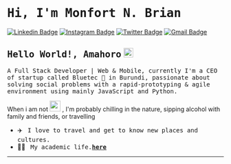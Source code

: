 # <samp>Hi, I'm Monfort N. Brian</samp>

[![Linkedin Badge](https://img.shields.io/badge/LinkedIn-%230077B5.svg?&style=flat-square&logo=linkedin&logoColor=white&color=071A2C&link=https://www.linkedin.com/in/monfortbrian/)](https://www.linkedin.com/in/monfortbrian/)
[![Instagram Badge](https://img.shields.io/badge/Instagram-%23E4405F.svg?&style=flat-square&logo=instagram&logoColor=white&color=071A2C&link=https://www.instagram.com/monfortbrian)](https://www.instagram.com/monfortbrian)
[![Twitter Badge](https://img.shields.io/badge/Twitter-%231877F2.svg?&style=flat-square&logo=twitter&logoColor=white&color=071A2C&link=https://twitter.com/monfortbrian)](https://twitter.com/monfortbrian)
[![Gmail Badge](https://img.shields.io/badge/Gmail-%231877F2.svg?&style=flat-square&logo=gmail&logoColor=white&color=071A2C&link=mailto:monfortbrian@outlook.com)](mailto:monfortbrian@outlook.com)

## <samp>Hello World!, Amahoro</samp> <img src="https://github.com/monfortbrian/monfort-brian/blob/master/assets/earth.gif" width="22px">

<samp>A Full Stack Developer | Web & Mobile, currently I'm a CEO of startup called Bluetec 🚀 in Burundi, passionate about solving social problems with a rapid-prototyping & agile environment using mainly JavaScript and Python.</samp>
<samp>

When i am not <img src="https://github.com/monfortbrian/monfort-brian/blob/master/assets/developer.gif" width="25px">
 , I'm probably chilling in the nature, sipping alcohol with family and friends, or travelling</samp> &nbsp;  &nbsp; 


- ✈️ &nbsp; <samp>I love to travel and get to know new places and cultures.</samp>
- 👨‍🎓 &nbsp; <samp>My academic life.[__here__](https://github.com/monfortbrian/list-of-courses-certifications)</samp>

---
